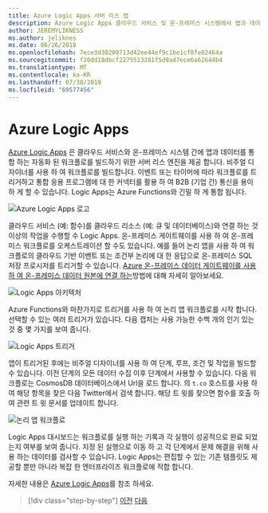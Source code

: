 ```yaml
---
title: Azure Logic Apps 서버 리스 앱
description: Azure Logic Apps 클라우드 서비스 및 온-프레미스 시스템에서 앱과 데이터를 통합 하는 자동화 된 확장 가능 워크플로를 구축할 수 있습니다.
author: JEREMYLIKNESS
ms.author: jeliknes
ms.date: 06/26/2018
ms.openlocfilehash: 7ece3d30209713d42ee44ef9c1be1cf0fe82464a
ms.sourcegitcommit: f20dd18dbcf2275513281f5d9ad7ece6a62644b4
ms.translationtype: MT
ms.contentlocale: ko-KR
ms.lasthandoff: 07/30/2019
ms.locfileid: "69577456"
---
```

# <a name="azure-logic-apps"></a>Azure Logic Apps

[Azure Logic Apps](https://docs.microsoft.com/azure/logic-apps) 은 클라우드 서비스와 온-프레미스 시스템 간에 앱과 데이터를 통합 하는 자동화 된 워크플로를 빌드하기 위한 서버 리스 엔진을 제공 합니다. 비주얼 디자이너를 사용 하 여 워크플로를 빌드합니다. 이벤트 또는 타이머에 따라 워크플로를 트리거하고 통합 응용 프로그램에 대 한 커넥터를 활용 하 여 B2B (기업 간) 통신을 용이 하 게 할 수 있습니다. Logic Apps는 Azure Functions와 긴밀 하 게 통합 됩니다.

![Azure Logic Apps 로고](./media/logic-apps-logo.png)

클라우드 서비스 (예: 함수)를 클라우드 리소스 (예: 큐 및 데이터베이스)와 연결 하는 것 이상의 작업을 수행할 수 Logic Apps. 온-프레미스 게이트웨이를 사용 하 여 온-프레미스 워크플로를 오케스트레이션 할 수도 있습니다. 예를 들어 논리 앱을 사용 하 여 워크플로의 클라우드 기반 이벤트 또는 조건부 논리에 대 한 응답으로 온-프레미스 SQL 저장 프로시저를 트리거할 수 있습니다. [Azure 온-프레미스 데이터 게이트웨이를 사용 하 여 온-프레미스 데이터 원본에 연결 하는](https://docs.microsoft.com/azure/analysis-services/analysis-services-gateway)방법에 대해 자세히 알아보세요.

![Logic Apps 아키텍처](./media/logic-apps-architecture.png)

Azure Functions와 마찬가지로 트리거를 사용 하 여 논리 앱 워크플로를 시작 합니다. 선택할 수 있는 여러 트리거가 있습니다. 다음 캡처는 사용 가능한 수백 개의 인기 있는 것 중 몇 가지를 보여 줍니다.

![Logic Apps 트리거](./media/logic-app-triggers.png)

앱이 트리거된 후에는 비주얼 디자이너를 사용 하 여 단계, 루프, 조건 및 작업을 빌드할 수 있습니다. 이전 단계의 모든 데이터 수집 이후 단계에서 사용할 수 있습니다. 다음 워크플로는 CosmosDB 데이터베이스에서 Url을 로드 합니다. 의 `t.co` 호스트를 사용 하 여 해당 항목을 찾은 다음 Twitter에서 검색 합니다. 해당 트 윗를 찾으면 함수를 호출 하 여 관련 트 윗 문서를 업데이트 합니다.

![논리 앱 워크플로](./media/logic-app-workflow.png)

Logic Apps 대시보드는 워크플로를 실행 하는 기록과 각 실행이 성공적으로 완료 되었는지 여부를 보여 줍니다. 지정 된 실행으로 이동 하 고 각 단계에서 문제 해결을 위해 사용 하는 데이터를 검사할 수 있습니다. Logic Apps는 편집할 수 있는 기존 템플릿도 제공할 뿐만 아니라 복잡 한 엔터프라이즈 워크플로에 적합 합니다.

자세한 내용은 [Azure Logic Apps](https://docs.microsoft.com/azure/logic-apps)를 참조 하세요.

>[!div class="step-by-step"]
>[이전](application-insights.md)
>[다음](event-grid.md)
